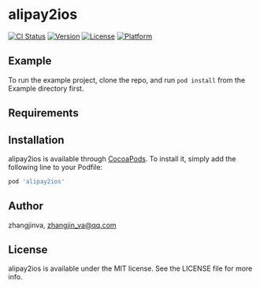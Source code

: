 # alipay2ios

[![CI Status](https://img.shields.io/travis/zhangjinva/alipay2ios.svg?style=flat)](https://travis-ci.org/zhangjinva/alipay2ios)
[![Version](https://img.shields.io/cocoapods/v/alipay2ios.svg?style=flat)](https://cocoapods.org/pods/alipay2ios)
[![License](https://img.shields.io/cocoapods/l/alipay2ios.svg?style=flat)](https://cocoapods.org/pods/alipay2ios)
[![Platform](https://img.shields.io/cocoapods/p/alipay2ios.svg?style=flat)](https://cocoapods.org/pods/alipay2ios)

## Example

To run the example project, clone the repo, and run `pod install` from the Example directory first.

## Requirements

## Installation

alipay2ios is available through [CocoaPods](https://cocoapods.org). To install
it, simply add the following line to your Podfile:

```ruby
pod 'alipay2ios'
```

## Author

zhangjinva, zhangjin_va@qq.com

## License

alipay2ios is available under the MIT license. See the LICENSE file for more info.
